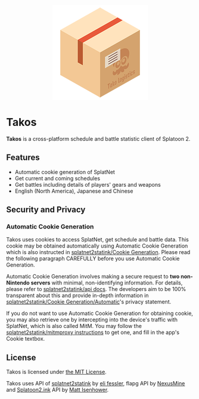 <p align="center">
  <img src="/assets/icons/256x256.png">
</p>

# Takos

**Takos** is a cross-platform schedule and battle statistic client of Splatoon 2.

## Features

- Automatic cookie generation of SplatNet
- Get current and coming schedules
- Get battles including details of players' gears and weapons
- English (North America), Japanese and Chinese

## Security and Privacy

### Automatic Cookie Generation

Takos uses cookies to access SplatNet, get schedule and battle data. This cookie may be obtained automatically using Automatic Cookie Generation which is also instructed in [splatnet2statink/Cookie Generation](https://github.com/frozenpandaman/splatnet2statink#cookie-generation). Please read the following paragraph CAREFULLY before you use Automatic Cookie Generation.

Automatic Cookie Generation involves making a secure request to **two non-Nintendo servers** with minimal, non-identifying information. For details, please refer to [splatnet2statink/api docs](https://github.com/frozenpandaman/splatnet2statink/wiki/api-docs). The developers aim to be 100% transparent about this and provide in-depth information in [splatnet2statink/Cookie Generation/Automatic](https://github.com/frozenpandaman/splatnet2statink#automatic)'s privacy statement.

If you do not want to use Automatic Cookie Generation for obtaining cookie, you may also retrieve one by intercepting into the device's traffic with SplatNet, which is also called MitM. You may follow the [splatnet2statink/mitmproxy instructions](https://github.com/frozenpandaman/splatnet2statink/wiki/mitmproxy-instructions) to get one, and fill in the app's Cookie textbox.

## License

Takos is licensed under [the MIT License](/LICENSE).

Takos uses API of [splatnet2statink](https://github.com/frozenpandaman/splatnet2statink) by [eli fessler](https://github.com/frozenpandaman), flapg API by [NexusMine](https://twitter.com/NexusMine) and [Splatoon2.ink](https://github.com/misenhower/splatoon2.ink) API by [Matt Isenhower](https://github.com/misenhower).
